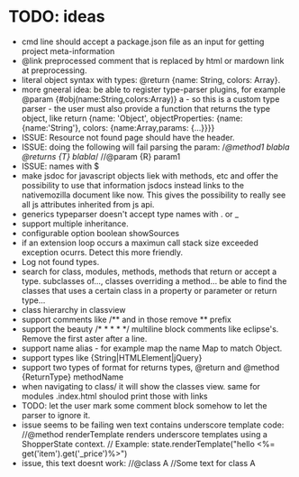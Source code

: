 
# TODO: ideas

 * cmd line should accept a package.json file as an input for getting project meta-information
 * @link preprocessed comment that is replaced by html or mardown link at preprocessing.
 * literal object syntax with types: @return {name: String, colors: Array<Color>}. 
 * more gneeral idea: be able to register type-parser plugins, for example @param {#obj(name:String,colors:Array<Color>)} a - so this is a custom type parser - the user must also provide a function that returns the type object, like return {name: 'Object', objectProperties: {name: {name:'String'}, colors: {name:Array,params: {...}}}}
 * ISSUE: Resource not found page should have the header.
 * ISSUE: doing the following will fail parsing the param:
 /*@method1 blabla
 @returns {T} blabla*/
 //@param {R} param1
 * ISSUE: names with $
 * make jsdoc for javascript objects liek with methods, etc and offer the possibility to use that information jsdocs instead links to the nativemozilla document like now. This gives the possibility to really see all js attributes inherited from js api.
 * generics typeparser doesn't accept type names with . or _
 * support multiple inheritance.
 * configurable option boolean showSources
 * if an extension loop occurs a maximun call stack size exceeded exception ocurrs. Detect this more friendly.
 * Log not found types.
 * search for class, modules, methods, methods that return or accept a type. subclasses of..., classes overriding a method... be able to find the classes that uses a certain class in a property or parameter or return type...
 * class hierarchy in classview
 * support comments like /** and in those remove ** prefix
 * support the beauty /* * * * */ multiline block comments like eclipse's. Remove the first aster after a line.
 * support name alias - for example map the name Map to match Object.
 * support types like {String|HTMLElement|jQuery}
 * support two types of format for returns types, @return and @method {ReturnType} methodName
 * when navigating to class/ it will show the classes view. same for modules .index.html shoulod print those with links
 * TODO: let the user mark some comment block somehow to let the parser to ignore it.
 * issue seems to be failing wen text contains underscore template code: //@method renderTemplate renders underscore templates using a ShopperState context. 
    // Example: state.renderTemplate("hello <%= get('item').get('_price')%>")
 * issue, this text doesnt work:
 //@class A
 //Some text for class A
